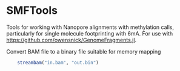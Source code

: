 # SMFTools

Tools for working with Nanopore alignments with methylation calls, particularly for single molecule footprinting with 6mA. For use with https://github.com/owensnick/GenomeFragments.jl.


Convert BAM file to a binary file suitable for memory mapping

```julia
    streambam("in.bam", "out.bin")
```

